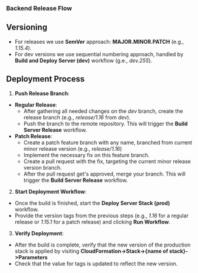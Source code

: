 ### Backend Release Flow
## Versioning
- For releases we use **SemVer** approach: **MAJOR.MINOR.PATCH** (e.g., _1.15.4_).
- For dev versions we use sequential numbering approach, handled by **Build and Deploy Server (dev)** workflow (g.e., _dev.255_).
## Deployment Process
  1. **Push Release Branch**:
  - **Regular Release**:
    - After gathering all needed changes on the _dev_ branch, create the release branch (e.g., _release/1.16_ from _dev_).
    - Push the branch to the remote repository. This will trigger the **Build Server Release** workflow.
  - **Patch Release**:
    - Create a patch feature branch with any name, branched from current minor release version (e.g., _release/1.16_)
    - Implement the necessary fix on this feature branch.
    - Create a pull request with the fix, targeting the current minor release version branch.
    - After the pull request get's approved, merge your branch. This will trigger the **Build Server Release** workflow.
  2. **Start Deployment Workflow**: 
  - Once the build is finished, start the **Deploy Server Stack (prod)** workflow.
  - Provide the version tags from the previous steps (e.g., _1.16_ for a regular release or _1.15.1_ for a patch release) and clicking **Run Workflow**.
  3. **Verify Deployment**: 
  - After the build is complete, verify that the new version of the production stack is applied by visiting **CloudFormation->Stack->{name of stack}->Parameters**
  - Check that the value for tags is updated to reflect the new version.
